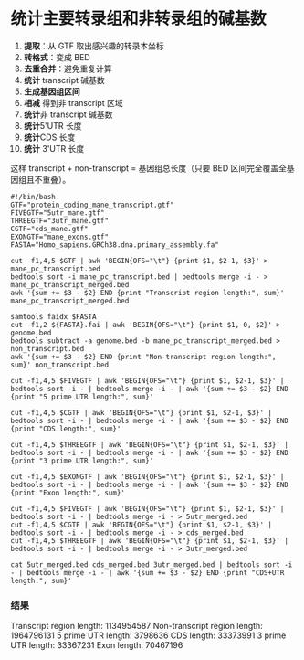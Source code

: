 # 统计主要转录组和非转录组的碱基数
1.  **提取**：从 GTF 取出感兴趣的转录本坐标
2.  **转格式**：变成 BED
3.  **去重合并**：避免重复计算   
4.  **统计** transcript 碱基数
5.  **生成基因组区间**    
6.  **相减** 得到非 transcript 区域  
7.  **统计**非 transcript 碱基数
8.  **统计**5'UTR 长度
9. **统计**CDS 长度
10.   **统计** 3'UTR 长度

这样 transcript + non-transcript = 基因组总长度（只要 BED 区间完全覆盖全基因组且不重叠）。
```
#!/bin/bash
GTF="protein_coding_mane_transcript.gtf"
FIVEGTF="5utr_mane.gtf"
THREEGTF="3utr_mane.gtf"
CGTF="cds_mane.gtf"
EXONGTF="mane_exons.gtf"
FASTA="Homo_sapiens.GRCh38.dna.primary_assembly.fa"

cut -f1,4,5 $GTF | awk 'BEGIN{OFS="\t"} {print $1, $2-1, $3}' > mane_pc_transcript.bed
bedtools sort -i mane_pc_transcript.bed | bedtools merge -i - > mane_pc_transcript_merged.bed
awk '{sum += $3 - $2} END {print "Transcript region length:", sum}' mane_pc_transcript_merged.bed

samtools faidx $FASTA
cut -f1,2 ${FASTA}.fai | awk 'BEGIN{OFS="\t"} {print $1, 0, $2}' > genome.bed
bedtools subtract -a genome.bed -b mane_pc_transcript_merged.bed > non_transcript.bed
awk '{sum += $3 - $2} END {print "Non-transcript region length:", sum}' non_transcript.bed

cut -f1,4,5 $FIVEGTF | awk 'BEGIN{OFS="\t"} {print $1, $2-1, $3}' | bedtools sort -i - | bedtools merge -i - | awk '{sum += $3 - $2} END {print "5 prime UTR length:", sum}'

cut -f1,4,5 $CGTF | awk 'BEGIN{OFS="\t"} {print $1, $2-1, $3}' | bedtools sort -i - | bedtools merge -i - | awk '{sum += $3 - $2} END {print "CDS length:", sum}'

cut -f1,4,5 $THREEGTF | awk 'BEGIN{OFS="\t"} {print $1, $2-1, $3}' | bedtools sort -i - | bedtools merge -i - | awk '{sum += $3 - $2} END {print "3 prime UTR length:", sum}'

cut -f1,4,5 $EXONGTF | awk 'BEGIN{OFS="\t"} {print $1, $2-1, $3}' | bedtools sort -i - | bedtools merge -i - | awk '{sum += $3 - $2} END {print "Exon length:", sum}'

cut -f1,4,5 $FIVEGTF | awk 'BEGIN{OFS="\t"} {print $1, $2-1, $3}' | bedtools sort -i - | bedtools merge -i - > 5utr_merged.bed
cut -f1,4,5 $CGTF | awk 'BEGIN{OFS="\t"} {print $1, $2-1, $3}' | bedtools sort -i - | bedtools merge -i - > cds_merged.bed
cut -f1,4,5 $THREEGTF | awk 'BEGIN{OFS="\t"} {print $1, $2-1, $3}' | bedtools sort -i - | bedtools merge -i - > 3utr_merged.bed

cat 5utr_merged.bed cds_merged.bed 3utr_merged.bed | bedtools sort -i - | bedtools merge -i - | awk '{sum += $3 - $2} END {print "CDS+UTR length:", sum}'
```
### 结果
Transcript region length: 1134954587
Non-transcript region length: 1964796131
5 prime UTR length: 3798636
CDS length: 33373991
3 prime UTR length: 33367231
Exon length: 70467196
<!--stackedit_data:
eyJoaXN0b3J5IjpbLTEwMzYwOTk2MzcsLTEwOTc3MTQ0MjgsMT
c3MzYyMzUzOCwtNDU0NjM1LDE1ODI2Mzk5MTAsMTA2MDEwODMx
NSwxODk5OTE3NTQzLDE1NDcyMDgyOTUsMTM4NTg2MzE1NSwxOD
EzODk4Nzg1XX0=
-->